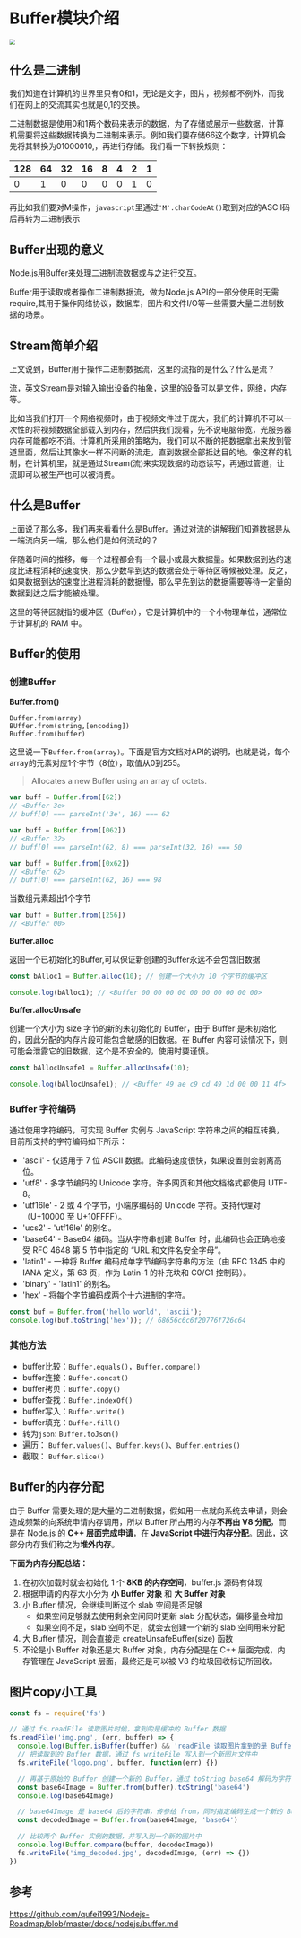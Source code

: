 # Buffer模块介绍

<img src="C:\Users\ASUS\Desktop\note\images\node\buffer1.png" style="zoom:60%;" />

## 什么是二进制

我们知道在计算机的世界里只有0和1，无论是文字，图片，视频都不例外，而我们在网上的交流其实也就是0,1的交换。

二进制数据是使用0和1两个数码来表示的数据，为了存储或展示一些数据，计算机需要将这些数据转换为二进制来表示。例如我们要存储66这个数字，计算机会先将其转换为01000010,，再进行存储。我们看一下转换规则：

| 128  | 64   | 32   | 16   | 8    | 4    | 2    | 1    |
| ---- | ---- | ---- | ---- | ---- | ---- | ---- | ---- |
| 0    | 1    | 0    | 0    | 0    | 0    | 1    | 0    |

再比如我们要对M操作，`javascript`里通过`'M'.charCodeAt()`取到对应的ASCII码后再转为二进制表示

## Buffer出现的意义

Node.js用Buffer来处理二进制流数据或与之进行交互。

Buffer用于读取或者操作二进制数据流，做为Node.js API的一部分使用时无需require,其用于操作网络协议，数据库，图片和文件I/O等一些需要大量二进制数据的场景。

## Stream简单介绍

上文说到，Buffer用于操作二进制数据流，这里的流指的是什么？什么是流？

流，英文Stream是对输入输出设备的抽象，这里的设备可以是文件，网络，内存等。

比如当我们打开一个网络视频时，由于视频文件过于庞大，我们的计算机不可以一次性的将视频数据全部载入到内存，然后供我们观看，先不说电脑带宽，光服务器内存可能都吃不消。计算机所采用的策略为，我们可以不断的把数据拿出来放到管道里面，然后让其像水一样不间断的流走，直到数据全部抵达目的地。像这样的机制，在计算机里，就是通过Stream(流)来实现数据的动态读写，再通过管道，让流即可以被生产也可以被消费。

## 什么是Buffer

上面说了那么多，我们再来看看什么是Buffer。通过对流的讲解我们知道数据是从一端流向另一端，那么他们是如何流动的？

伴随着时间的推移，每一个过程都会有一个最小或最大数据量。如果数据到达的速度比进程消耗的速度快，那么少数早到达的数据会处于等待区等候被处理。反之，如果数据到达的速度比进程消耗的数据慢，那么早先到达的数据需要等待一定量的数据到达之后才能被处理。

这里的等待区就指的缓冲区（Buffer），它是计算机中的一个小物理单位，通常位于计算机的 RAM 中。

## Buffer的使用

### 创建Buffer

**Buffer.from()**

```
Buffer.from(array)
BUffer.from(string,[encoding])
Buffer.from(buffer)
```

这里说一下`Buffer.from(array)`。下面是官方文档对API的说明，也就是说，每个array的元素对应1个字节（8位），取值从0到255。

> Allocates a new Buffer using an array of octets.

```javascript
var buff = Buffer.from([62])
// <Buffer 3e>
// buff[0] === parseInt('3e', 16) === 62
```

```javascript
var buff = Buffer.from([062])
// <Buffer 32>
// buff[0] === parseInt(62, 8) === parseInt(32, 16) === 50
```

```javascript
var buff = Buffer.from([0x62])
// <Buffer 62>
// buff[0] === parseInt(62, 16) === 98
```

当数组元素超出1个字节

```javascript
var buff = Buffer.from([256])
// <Buffer 00>
```

**Buffer.alloc**

返回一个已初始化的Buffer,可以保证新创建的Buffer永远不会包含旧数据

```javascript
const bAlloc1 = Buffer.alloc(10); // 创建一个大小为 10 个字节的缓冲区

console.log(bAlloc1); // <Buffer 00 00 00 00 00 00 00 00 00 00>
```

**Buffer.allocUnsafe**

创建一个大小为 size 字节的新的未初始化的 Buffer，由于 Buffer 是未初始化的，因此分配的内存片段可能包含敏感的旧数据。在 Buffer 内容可读情况下，则可能会泄露它的旧数据，这个是不安全的，使用时要谨慎。

```javascript
const bAllocUnsafe1 = Buffer.allocUnsafe(10);

console.log(bAllocUnsafe1); // <Buffer 49 ae c9 cd 49 1d 00 00 11 4f>
```

### Buffer 字符编码

通过使用字符编码，可实现 Buffer 实例与 JavaScript 字符串之间的相互转换，目前所支持的字符编码如下所示：

- 'ascii' - 仅适用于 7 位 ASCII 数据。此编码速度很快，如果设置则会剥离高位。
- 'utf8' - 多字节编码的 Unicode 字符。许多网页和其他文档格式都使用 UTF-8。
- 'utf16le' - 2 或 4 个字节，小端序编码的 Unicode 字符。支持代理对（U+10000 至 U+10FFFF）。
- 'ucs2' - 'utf16le' 的别名。
- 'base64' - Base64 编码。当从字符串创建 Buffer 时，此编码也会正确地接受 RFC 4648 第 5 节中指定的 “URL 和文件名安全字母”。
- 'latin1' - 一种将 Buffer 编码成单字节编码字符串的方法（由 RFC 1345 中的 IANA 定义，第 63 页，作为 Latin-1 的补充块和 C0/C1 控制码）。
- 'binary' - 'latin1' 的别名。
- 'hex' - 将每个字节编码成两个十六进制的字符。

```javascript
const buf = Buffer.from('hello world', 'ascii');
console.log(buf.toString('hex')); // 68656c6c6f20776f726c64
```

### 其他方法

* buffer比较：`Buffer.equals()`，`Buffer.compare()`
* buffer连接：`Buffer.concat()`
* buffer拷贝：`Buffer.copy()`
* buffer查找：`Buffer.indexOf()`
* buffer写入：`Buffer.write()`
* buffer填充：`Buffer.fill()`
* 转为`json`:      `Buffer.toJson()`
* 遍历：           `Buffer.values()`、`Buffer.keys()`、`Buffer.entries()`
* 截取：           `Buffer.slice()`

## Buffer的内存分配

由于 Buffer 需要处理的是大量的二进制数据，假如用一点就向系统去申请，则会造成频繁的向系统申请内存调用，所以 Buffer 所占用的内存**不再由 V8 分配**，而是在 Node.js 的 **C++ 层面完成申请**，在 **JavaScript 中进行内存分配**。因此，这部分内存我们称之为**堆外内存**。

**下面为内存分配总结：**

1. 在初次加载时就会初始化 1 个 **8KB 的内存空间**，buffer.js 源码有体现
2. 根据申请的内存大小分为 **小 Buffer 对象** 和 **大 Buffer 对象**
3. 小 Buffer 情况，会继续判断这个 slab 空间是否足够
   - 如果空间足够就去使用剩余空间同时更新 slab 分配状态，偏移量会增加
   - 如果空间不足，slab 空间不足，就会去创建一个新的 slab 空间用来分配
4. 大 Buffer 情况，则会直接走 createUnsafeBuffer(size) 函数
5. 不论是小 Buffer 对象还是大 Buffer 对象，内存分配是在 C++ 层面完成，内存管理在 JavaScript 层面，最终还是可以被 V8 的垃圾回收标记所回收。

## 图片copy小工具

```javascript
const fs = require('fs')

// 通过 fs.readFile 读取图片时候，拿到的是缓冲的 Buffer 数据
fs.readFile('img.png', (err, buffer) => {
  console.log(Buffer.isBuffer(buffer) && 'readFile 读取图片拿到的是 Buffer 数据')
  // 把读取到的 Buffer 数据，通过 fs writeFile 写入到一个新图片文件中
  fs.writeFile('logo.png', buffer, function(err) {})

  // 再基于原始的 Buffer 创建一个新的 Buffer，通过 toString base64 解码为字符串打印出来
  const base64Image = Buffer.from(buffer).toString('base64')
  console.log(base64Image)

  // base64Image 是 base64 后的字符串，传参给 from，同时指定编码生成一个新的 Buffer 实例
  const decodedImage = Buffer.from(base64Image, 'base64')

  // 比较两个 Buffer 实例的数据，并写入到一个新的图片中
  console.log(Buffer.compare(buffer, decodedImage))
  fs.writeFile('img_decoded.jpg', decodedImage, (err) => {})
})
```

## 参考

https://github.com/qufei1993/Nodejs-Roadmap/blob/master/docs/nodejs/buffer.md